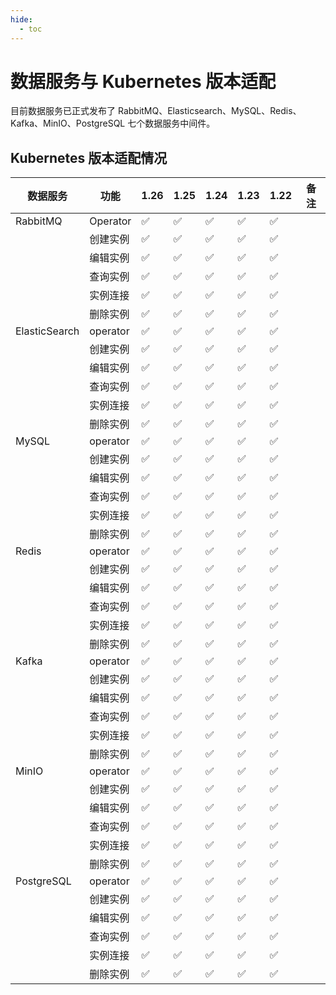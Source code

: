```yaml
---
hide:
  - toc
---
```


# 数据服务与 Kubernetes 版本适配

目前数据服务已正式发布了 RabbitMQ、Elasticsearch、MySQL、Redis、Kafka、MinIO、PostgreSQL 七个数据服务中间件。

## Kubernetes 版本适配情况

| 数据服务          | 功能       | 1.26 | 1.25 | 1.24 | 1.23 | 1.22 | 备注 |
| ------------- | -------- | ---- | ---- | ---- | ---- | ---- | -- |
| RabbitMQ      | Operator | ✅    | ✅    | ✅    | ✅    | ✅    |    |
|               | 创建实例     | ✅    | ✅    | ✅    | ✅    | ✅    |    |
|               | 编辑实例     | ✅    | ✅    | ✅    | ✅    | ✅    |    |
|               | 查询实例     | ✅    | ✅    | ✅    | ✅    | ✅    |    |
|               | 实例连接     | ✅    | ✅    | ✅    | ✅    | ✅    |    |
|               | 删除实例     | ✅    | ✅    | ✅    | ✅    | ✅    |    |
| ElasticSearch | operator | ✅    | ✅    | ✅    | ✅    | ✅    |    |
|               | 创建实例     | ✅    | ✅    | ✅    | ✅    | ✅    |    |
|               | 编辑实例     | ✅    | ✅    | ✅    | ✅    | ✅    |    |
|               | 查询实例     | ✅    | ✅    | ✅    | ✅    | ✅    |    |
|               | 实例连接     | ✅    | ✅    | ✅    | ✅    | ✅    |    |
|               | 删除实例     | ✅    | ✅    | ✅    | ✅    | ✅    |    |
| MySQL         | operator | ✅    | ✅    | ✅    | ✅    | ✅    |    |
|               | 创建实例     | ✅    | ✅    | ✅    | ✅    | ✅    |    |
|               | 编辑实例     | ✅    | ✅    | ✅    | ✅    | ✅    |    |
|               | 查询实例     | ✅    | ✅    | ✅    | ✅    | ✅    |    |
|               | 实例连接     | ✅    | ✅    | ✅    | ✅    | ✅    |    |
|               | 删除实例     | ✅    | ✅    | ✅    | ✅    | ✅    |    |
| Redis         | operator | ✅    | ✅    | ✅    | ✅    | ✅    |    |
|               | 创建实例     | ✅    | ✅    | ✅    | ✅    | ✅    |    |
|               | 编辑实例     | ✅    | ✅    | ✅    | ✅    | ✅    |    |
|               | 查询实例     | ✅    | ✅    | ✅    | ✅    | ✅    |    |
|               | 实例连接     | ✅    | ✅    | ✅    | ✅    | ✅    |    |
|               | 删除实例     | ✅    | ✅    | ✅    | ✅    | ✅    |    |
| Kafka         | operator | ✅    | ✅    | ✅    | ✅    | ✅    |    |
|               | 创建实例     | ✅    | ✅    | ✅    | ✅    | ✅    |    |
|               | 编辑实例     | ✅    | ✅    | ✅    | ✅    | ✅    |    |
|               | 查询实例     | ✅    | ✅    | ✅    | ✅    | ✅    |    |
|               | 实例连接     | ✅    | ✅    | ✅    | ✅    | ✅    |    |
|               | 删除实例     | ✅    | ✅    | ✅    | ✅    | ✅    |    |
| MinIO         | operator | ✅    | ✅    | ✅    | ✅    | ✅    |    |
|               | 创建实例     | ✅    | ✅    | ✅    | ✅    | ✅    |    |
|               | 编辑实例     | ✅    | ✅    | ✅    | ✅    | ✅    |    |
|               | 查询实例     | ✅    | ✅    | ✅    | ✅    | ✅    |    |
|               | 实例连接     | ✅    | ✅    | ✅    | ✅    | ✅    |    |
|               | 删除实例     | ✅    | ✅    | ✅    | ✅    | ✅    |    |
| PostgreSQL    | operator | ✅    | ✅    | ✅    | ✅    | ✅    |    |
|               | 创建实例     | ✅    | ✅    | ✅    | ✅    | ✅    |    |
|               | 编辑实例     | ✅    | ✅    | ✅    | ✅    | ✅    |    |
|               | 查询实例     | ✅    | ✅    | ✅    | ✅    | ✅    |    |
|               | 实例连接     | ✅    | ✅    | ✅    | ✅    | ✅    |    |
|               | 删除实例     | ✅    | ✅    | ✅    | ✅    | ✅    |    |
